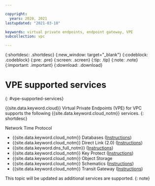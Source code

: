 ```yaml
---

copyright:
  years: 2020, 2021
lastupdated: "2021-03-10"

keywords: virtual private endpoints, endpoint gateway, VPE
subcollection: vpc

---
```


{:shortdesc: .shortdesc}
{:new_window: target="_blank"}
{:codeblock: .codeblock}
{:pre: .pre}
{:screen: .screen}
{:tip: .tip}
{:note: .note}
{:important: .important}
{:download: .download}

# VPE supported services
{: #vpe-supported-services}

{{site.data.keyword.cloud}} Virtual Private Endpoints (VPE) for VPC supports the following {{site.data.keyword.cloud_notm}} services.
{: shortdesc}

Network Time Protocol
* {{site.data.keyword.cloud_notm}} Databases ([Instructions](/docs/cloud-databases?topic=cloud-databases-vpes))
* {{site.data.keyword.cloud_notm}} Direct Link (2.0) ([Instructions](/docs/dl?topic=dl-vpe-for-ibm-cloud-direct-link))
* {{site.data.keyword.dns_full_notm}} ([Instructions](/docs/dns-svcs?topic=dns-svcs-vpe-for-dns-svcs#vpe-for-dns-svcs))
* {{site.data.keyword.cloud_notm}} Key Protect ([Instructions](/docs/key-protect?topic=key-protect-virtual-private-endpoints))
* {{site.data.keyword.cloud_notm}} Object Storage
* {{site.data.keyword.cloud_notm}} Schematics ([Instructions](/docs/schematics?topic=schematics-private-endpoints#endpoint-setup))
* {{site.data.keyword.cloud_notm}} Transit Gateway ([Instructions](/docs/transit-gateway?topic=transit-gateway-vpe-for-ibm-cloud-transit-gateway))

This topic will be updated as additional services are supported.
{: note}
